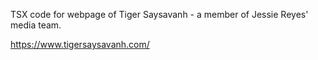 TSX code for webpage of Tiger Saysavanh - a member of Jessie Reyes' media team.

https://www.tigersaysavanh.com/
